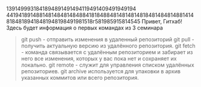 1391499931841894891491494119491409491949194
4419418914881481484814848841818488481481481481848148481488141481848189418481948198491981518г581985915814545
Привет, Гитхаб! Здесь будет информация о первых командах из 3 семинара
> git push - отправить изменения в удаленный репозиторий
> git pull - получить актуальную версию из удалённого репозитория.
> git fetch - команда связывается с удалённым репозиторием и забирает из него все изменения, которых у вас пока нет и сохраняет их локально.
> git remote - служит для управления списком удалённых репозиториев.
> git archive используется для упаковки в архив указанных коммитов или всего репозитория.
